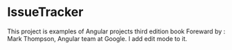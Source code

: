 # IssueTracker

This project is examples of Angular projects third edition book Foreward by : Mark Thompson, Angular team at Google. I add edit mode to it.
